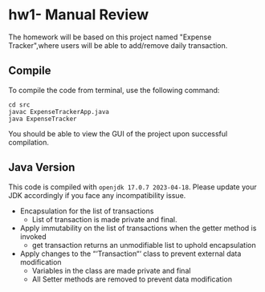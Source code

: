 # hw1- Manual Review

The homework will be based on this project named "Expense Tracker",where users will be able to add/remove daily transaction. 

## Compile

To compile the code from terminal, use the following command:
```
cd src
javac ExpenseTrackerApp.java
java ExpenseTracker
```

You should be able to view the GUI of the project upon successful compilation. 

## Java Version
This code is compiled with ```openjdk 17.0.7 2023-04-18```. Please update your JDK accordingly if you face any incompatibility issue.

* Encapsulation for the list of transactions 
    - List of transaction is made private and final.
* Apply immutability on the list of transactions when the getter method is invoked 
    - get transaction returns an unmodifiable list to uphold encapsulation
* Apply changes to the “‘Transaction“‘ class to prevent external data modification 
    - Variables in the class are made private and final
    - All Setter methods are removed to prevent data modification